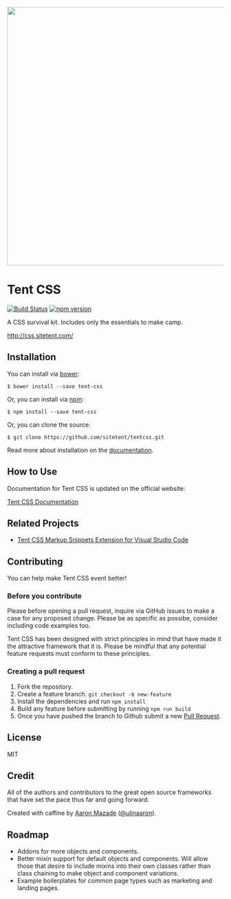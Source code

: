 <p align="center">
    <a href="https://css.sitetent.com">
        <img width="600" src="http://css.sitetent.com/public/img/banner.png">
    </a>
</p>


# Tent CSS 
[![Build Status](https://travis-ci.org/sitetent/tentcss.svg?branch=master)](https://travis-ci.org/sitetent/tentcss)
[![npm version](https://badge.fury.io/js/tent-css.svg)](https://badge.fury.io/js/tent-css)

A CSS survival kit. Includes only the essentials to make camp.

<http://css.sitetent.com/>

## Installation

You can install via [bower](http://bower.io):

```
$ bower install --save tent-css
```

Or, you can install via [npm](http://npmjs.org):

```
$ npm install --save tent-css
```
Or, you can clone the source:

```
$ git clone https://github.com/sitetent/tentcss.git
```

Read more about installation on the [documentation](https://css.sitetent.com/docs.html).

## How to Use

Documentation for Tent CSS is updated on the official website:

[Tent CSS Documentation](https://css.sitetent.com/docs.html)

## Related Projects

- [Tent CSS Markup Snippets Extension for Visual Studio Code](https://github.com/sitetent/tent-snippets-vsc)

## Contributing

You can help make Tent CSS event better!

### Before you contribute

Please before opening a pull request, inquire via GitHub issues to make a case for any proposed change. 
Please be as specific as possibe, consider including code examples too.

Tent CSS has been designed with strict principles in mind that have made it the attractive framework that it is.
Please be mindful that any potential feature requests must conform to these principles.

### Creating a pull request

1. Fork the repository.
2. Create a feature branch. `git checkout -b new-feature`
3. Install the dependencies and run `npm install`
4. Build any feature before submitting by running `npm run build`
5. Once you have pushed the branch to Github submit a new [Pull Request](https://github.com/sitetent/tentcss/pulls).

## License

MIT

## Credit

All of the authors and contributors to the great open source frameworks that have set the pace thus far and going forward.

Created with caffine by [Aaron Mazade](http://aaronmazade.com) ([@ulinaaron](https://twitter.com/ulinaaron)).

## Roadmap

- Addons for more objects and components.
- Better mixin support for default objects and components. Will allow those that desire to include mixins into their own classes rather than class chaining to make object and component variations.
- Example boilerplates for common page types such as marketing and landing pages.